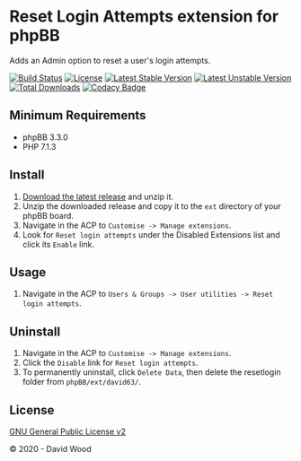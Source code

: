# Reset Login Attempts extension for phpBB

Adds an Admin option to reset a user's login attempts.

[![Build Status](https://travis-ci.com/david63/resetlogin.svg?branch=master)](https://travis-ci.com/david63/resetlogin)
[![License](https://poser.pugx.org/david63/resetlogin/license)](https://packagist.org/packages/david63/resetlogin)
[![Latest Stable Version](https://poser.pugx.org/david63/resetlogin/v/stable)](https://packagist.org/packages/david63/resetlogin)
[![Latest Unstable Version](https://poser.pugx.org/david63/resetlogin/v/unstable)](https://packagist.org/packages/david63/resetlogin)
[![Total Downloads](https://poser.pugx.org/david63/resetlogin/downloads)](https://packagist.org/packages/david63/resetlogin)
[![Codacy Badge](https://api.codacy.com/project/badge/Grade/f84120eb1257465899acc65388e3f281)](https://www.codacy.com/manual/david63/resetlogin?utm_source=github.com&amp;utm_medium=referral&amp;utm_content=david63/resetlogin&amp;utm_campaign=Badge_Grade)

## Minimum Requirements
* phpBB 3.3.0
* PHP 7.1.3

## Install
1. [Download the latest release](https://github.com/david63/resetlogin/archive/3.2.zip) and unzip it.
2. Unzip the downloaded release and copy it to the `ext` directory of your phpBB board.
3. Navigate in the ACP to `Customise -> Manage extensions`.
4. Look for `Reset login attempts` under the Disabled Extensions list and click its `Enable` link.

## Usage
1. Navigate in the ACP to `Users & Groups -> User utilities -> Reset login attempts`.

## Uninstall
1. Navigate in the ACP to `Customise -> Manage extensions`.
2. Click the `Disable` link for `Reset login attempts`.
3. To permanently uninstall, click `Delete Data`, then delete the resetlogin folder from `phpBB/ext/david63/`.

## License
[GNU General Public License v2](http://opensource.org/licenses/GPL-2.0)

© 2020 - David Wood